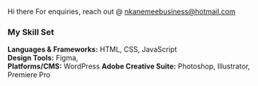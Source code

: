 Hi there 
For enquiries, reach out @ nkanemeebusiness@hotmail.com 


### My Skill Set
**Languages & Frameworks:** HTML, CSS, JavaScript  
**Design Tools:** Figma,  
**Platforms/CMS:** WordPress
**Adobe Creative Suite:** Photoshop, Illustrator, Premiere Pro
